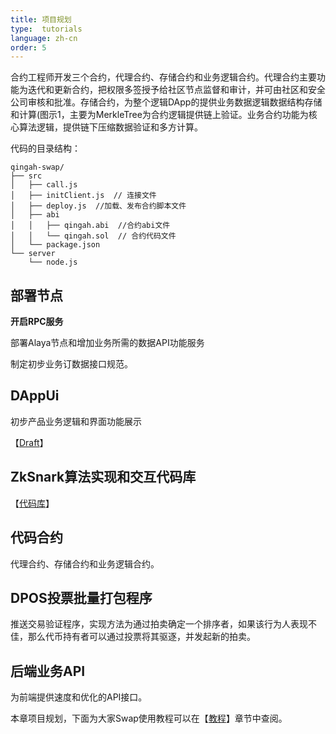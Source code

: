 ```yaml
---
title: 项目规划
type:  tutorials
language: zh-cn
order: 5
---
```


合约工程师开发三个合约，代理合约、存储合约和业务逻辑合约。代理合约主要功能为迭代和更新合约，把权限多签授予给社区节点监督和审计，并可由社区和安全公司审核和批准。存储合约，为整个逻辑DApp的提供业务数据逻辑数据结构存储和计算(图示1，主要为MerkleTree为合约逻辑提供链上验证。业务合约功能为核心算法逻辑，提供链下压缩数据验证和多方计算。

代码的目录结构：

```
qingah-swap/
├── src
│   ├── call.js  
│   ├── initClient.js  // 连接文件
│   ├── deploy.js  //加载、发布合约脚本文件
│   ├── abi
│   │   ├── qingah.abi  //合约abi文件
│   │   └── qingah.sol  // 合约代码文件
│   └── package.json
└── server
    └── node.js
```

## 部署节点

**开启RPC服务**

部署Alaya节点和增加业务所需的数据API功能服务

制定初步业务订数据接口规范。

## DAppUi

初步产品业务逻辑和界面功能展示

【[Draft](../ui/introduction.html#UI-设计)】

## ZkSnark算法实现和交互代码库

【[代码库](http://github.com/qingah/zkroll)】

## 代码合约

代理合约、存储合约和业务逻辑合约。

## DPOS投票批量打包程序

推送交易验证程序，实现方法为通过拍卖确定一个排序者，如果该行为人表现不佳，那么代币持有者可以通过投票将其驱逐，并发起新的拍卖。

## 后端业务API

为前端提供速度和优化的API接口。

本章项目规划，下面为大家Swap使用教程可以在【[教程](./tutorials-instructions.html)】章节中查阅。

